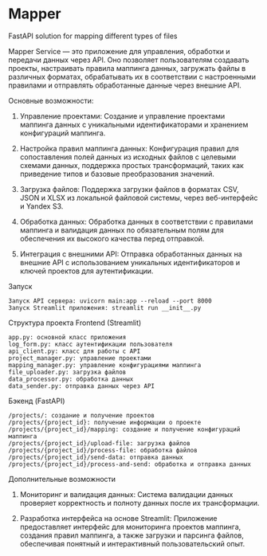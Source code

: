 # Mapper
FastAPI solution for mapping different types of files


Mapper Service — это приложение для управления, обработки и передачи данных через API. Оно позволяет пользователям создавать проекты, настраивать правила маппинга данных, загружать файлы в различных форматах, обрабатывать их в соответствии с настроенными правилами и отправлять обработанные данные через внешние API.

Основные возможности:

1. Управление проектами: Создание и управление проектами маппинга данных с уникальными идентификаторами и хранением конфигураций маппинга.

2. Настройка правил маппинга данных: Конфигурация правил для сопоставления полей данных из исходных файлов с целевыми схемами данных, поддержка простых трансформаций, таких как приведение типов и базовые преобразования значений.

3. Загрузка файлов: Поддержка загрузки файлов в форматах CSV, JSON и XLSX из локальной файловой системы, через веб-интерфейс и Yandex S3.

4. Обработка данных: Обработка данных в соответствии с правилами маппинга и валидация данных по обязательным полям для обеспечения их высокого качества перед отправкой.

5. Интеграция с внешними API: Отправка обработанных данных на внешние API с использованием уникальных идентификаторов и ключей проектов для аутентификации.

Запуск

    Запуск API сервера: uvicorn main:app --reload --port 8000
    Запуск Streamlit приложения: streamlit run __init__.py

Структура проекта
Frontend (Streamlit)

    app.py: основной класс приложения
    log_form.py: класс аутентификации пользователя
    api_client.py: класс для работы с API
    project_manager.py: управление проектами
    mapping_manager.py: управление конфигурациями маппинга
    file_uploader.py: загрузка файлов
    data_processor.py: обработка данных
    data_sender.py: отправка данных через API

Бэкенд (FastAPI)

    /projects/: создание и получение проектов
    /projects/{project_id}: получение информации о проекте
    /projects/{project_id}/mapping: создание и получение конфигураций маппинга
    /projects/{project_id}/upload-file: загрузка файлов
    /projects/{project_id}/process-file: обработка файлов
    /projects/{project_id}/send-data: отправка данных
    /projects/{project_id}/process-and-send: обработка и отправка данных

Дополнительные возможности

1. Мониторинг и валидация данных: Система валидации данных проверяет корректность и полноту данных после их трансформации.

2. Разработка интерфейса на основе Streamlit: Приложение предоставляет интерфейс для мониторинга проектов маппинга, создания правил маппинга, а также загрузки и парсинга файлов, обеспечивая понятный и интерактивный пользовательский опыт.
